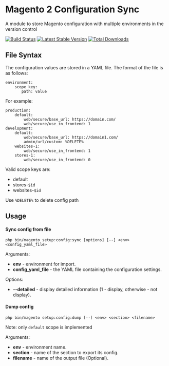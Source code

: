 # Magento 2 Configuration Sync

A module to store Magento configuration with multiple environments in the version control


[![Build Status](https://travis-ci.com/mygento/configsync.svg?branch=v2.2)](https://travis-ci.com/mygento/configsync)
[![Latest Stable Version](https://poser.pugx.org/mygento/module-configsync/v/stable)](https://packagist.org/packages/mygento/module-configsync)
[![Total Downloads](https://poser.pugx.org/mygento/module-configsync/downloads)](https://packagist.org/packages/mygento/module-configsync)

## File Syntax

The configuration values are stored in a YAML file.  The format of the file is as follows:

    environment:
        scope_key:
           path: value

For example:

    production:
        default:
            web/secure/base_url: https://domain.com/
            web/secure/use_in_frontend: 1
    development:
        default:
            web/secure/base_url: https://domain1.com/
            admin/url/custom: %DELETE%
        websites-1:
            web/secure/use_in_frontend: 1
        stores-1:
            web/secure/use_in_frontend: 0

Valid scope keys are:

* default
* stores-`$id`
* websites-`$id`


Use ```%DELETE%``` to delete config path

## Usage
#### Sync config from file
    php bin/magento setup:config:sync [options] [--] <env> <config_yaml_file>

 Arguments:
 * **env** - environment for import.
 * **config_yaml_file** - the YAML file containing the configuration settings.

 Options:
 * **--detailed** - display detailed information (1 - display, otherwise - not display).

#### Dump config
    php bin/magento setup:config:dump [--] <env> <section> <filename>

Note: only `default` scope is implemented

 Arguments:
 * **env** - environment name.
 * **section** - name of the section to export its config.
 * **filename** - name of the output file (Optional).
